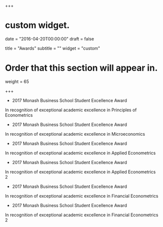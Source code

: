 +++
# custom widget.

date = "2016-04-20T00:00:00"
draft = false

title = "Awards"
subtitle = ""
widget = "custom"

# Order that this section will appear in.
weight = 65

+++

* 2017 Monash Business School Student Excellence Award

In recognition of exceptional academic excellence in Principles of Econometrics

* 2017 Monash Business School Student Excellence Award

In recognition of exceptional academic excellence in Microeconomics

* 2017 Monash Business School Student Excellence Award

In recognition of exceptional academic excellence in Applied Econometrics

* 2017 Monash Business School Student Excellence Award

In recognition of exceptional academic excellence in Applied Econometrics 2

* 2017 Monash Business School Student Excellence Award

In recognition of exceptional academic excellence in Financial Econometrics

* 2017 Monash Business School Student Excellence Award

In recognition of exceptional academic excellence in Financial Econometrics 2

